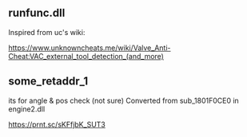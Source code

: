 ## runfunc.dll
Inspired from uc's wiki:

https://www.unknowncheats.me/wiki/Valve_Anti-Cheat:VAC_external_tool_detection_(and_more)

## some_retaddr_1
its for angle & pos check (not sure)
Converted from sub_1801F0CE0 in engine2.dll

https://prnt.sc/sKFfjbK_SUT3
